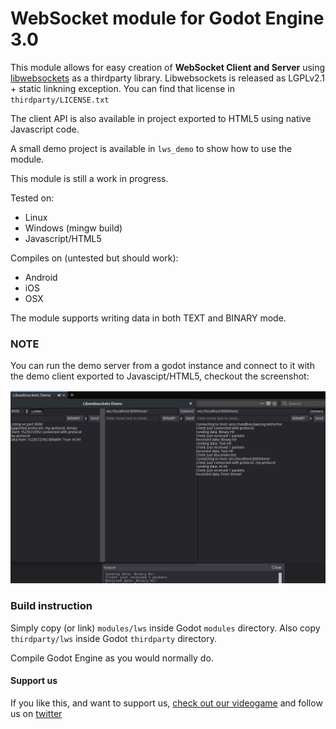 # WebSocket module for Godot Engine 3.0

This module allows for easy creation of **WebSocket Client and Server** using [libwebsockets](https://libwebsockets.org/) as a thirdparty library. Libwebsockets is released as LGPLv2.1 + static linkning exception. You can find that license in `thirdparty/LICENSE.txt`

The client API is also available in project exported to HTML5 using native Javascript code.

A small demo project is available in `lws_demo` to show how to use the module.

This module is still a work in progress.

Tested on:

 * Linux
 * Windows (mingw build)
 * Javascript/HTML5

Compiles on (untested but should work):

 * Android
 * iOS
 * OSX

The module supports writing data in both TEXT and BINARY mode.

### NOTE

You can run the demo server from a godot instance and connect to it with the demo client exported to Javascipt/HTML5, checkout the screenshot:

![LWS Module Screenshot](https://github.com/LudiDorici/godot-lws/raw/master/screenshot.png)

### Build instruction

Simply copy (or link) `modules/lws` inside Godot `modules` directory. Also copy `thirdparty/lws` inside Godot `thirdparty` directory.

Compile Godot Engine as you would normally do.

#### Support us

If you like this, and want to support us, [check out our videogame](http://store.steampowered.com/app/679100/Aequitas_Orbis) and follow us on [twitter](https://twitter.com/aequitasorbis)
